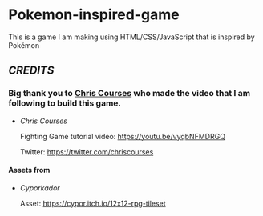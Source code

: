 # Pokemon-inspired-game

This is a game I am making using HTML/CSS/JavaScript that is inspired by Pokémon



## _CREDITS_

### Big thank you to [Chris Courses](https://chriscourses.com) who made the video that I am following to build this game.

- _Chris Courses_
   
   Fighting Game tutorial video: https://youtu.be/vyqbNFMDRGQ
   
   Twitter: https://twitter.com/chriscourses

#### Assets from 

- _Cyporkador_

   Asset: https://cypor.itch.io/12x12-rpg-tileset
